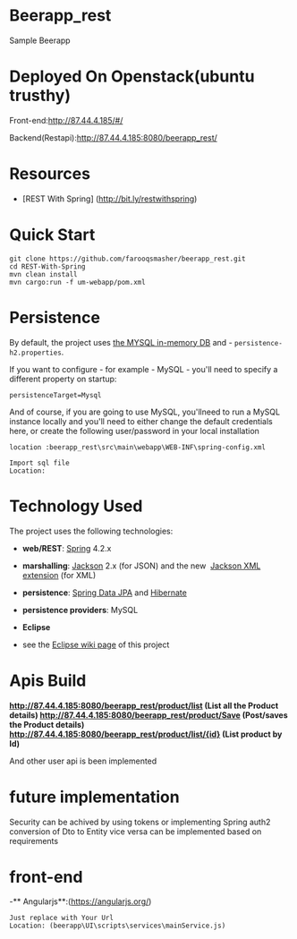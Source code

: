 
# Beerapp_rest
Sample Beerapp
# Deployed On Openstack(ubuntu trusthy)
Front-end:http://87.44.4.185/#/

Backend(Restapi):http://87.44.4.185:8080/beerapp_rest/


# Resources
- [REST With Spring] (http://bit.ly/restwithspring)
# Quick Start
```
git clone https://github.com/farooqsmasher/beerapp_rest.git
cd REST-With-Spring
mvn clean install
mvn cargo:run -f um-webapp/pom.xml

```
# Persistence
By default, the project uses [the MYSQL in-memory DB](https://dev.mysql.com/downloads/) and - `persistence-h2.properties`.

If you want to configure  - for example - MySQL - you'll need to specify a different property on startup:
```
persistenceTarget=Mysql
```
And of course, if you are going to use MySQL, you'llneed to run a MySQL instance locally and you'll need to either change the default credentials here, or create the following user/password in your local installation
```
location :beerapp_rest\src\main\webapp\WEB-INF\spring-config.xml
```
```
Import sql file
Location:
```

# Technology Used
The project uses the following technologies: <br/>
- **web/REST**: [Spring](http://www.springsource.org/) 4.2.x <br/>

- **marshalling**: [Jackson](https://github.com/FasterXML/jackson-databind) 2.x (for JSON) and the new  [Jackson XML extension](https://github.com/FasterXML/jackson-dataformat-xml) (for XML) <br/>

- **persistence**: [Spring Data JPA](http://www.springsource.org/spring-data/jpa) and [Hibernate](http://www.hibernate.org/) <br/>

- **persistence providers**:  MySQL

- **Eclipse**
- see the [Eclipse wiki page](https://github.com/eugenp/REST-With-Spring/wiki/Eclipse:-Setup-and-Configuration) of this project


# Apis Build
**http://87.44.4.185:8080/beerapp_rest/product/list  (List all the Product details)
http://87.44.4.185:8080/beerapp_rest/product/Save   (Post/saves the Product details)
http://87.44.4.185:8080/beerapp_rest/product/list/{id} (List product by Id)**

And other user api is been implemented

# future implementation
Security can be achived by using tokens or implementing Spring auth2
conversion of Dto to Entity vice versa can be implemented based on requirements

# front-end 
-** Angularjs**:(https://angularjs.org/)
```
Just replace with Your Url 
Location: (beerapp\UI\scripts\services\mainService.js)
```








